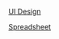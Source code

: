 [UI Design](https://github.com/zuri-training/EXCEL_COMP-Team_101/issues/20)

[Spreadsheet](https://github.com/zuri-training/EXCEL_COMP-Team_101/issues/36)


